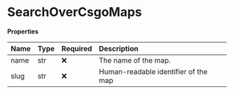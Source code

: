 # SearchOverCsgoMaps

**Properties**

| Name | Type | Required | Description                          |
| :--- | :--- | :------- | :----------------------------------- |
| name | str  | ❌       | The name of the map.                 |
| slug | str  | ❌       | Human-readable identifier of the map |

<!-- This file was generated by liblab | https://liblab.com/ -->
